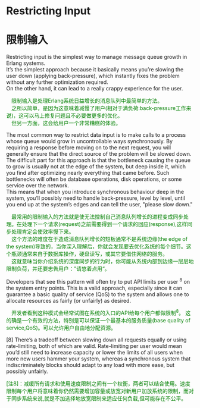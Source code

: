 # Restricting Input
# 限制输入
Restricting input is the simplest way to manage message queue growth in Erlang systems.<br>
It’s the simplest approach because it basically means you’re slowing the user down (applying back-pressure), which instantly fixes the problem without any further optimization required.<br>
On the other hand, it can lead to a really crappy experience for the user.
<p></p> <font color="green">
&emsp;限制输入是处理Erlang系统日益增长的消息队列中最简单的方法。<br>
&emsp;之所以简单，是因为这意味着减慢了用户(相对于满负荷:back-pressure工作来说)，这可以马上修复问题且不必要做更多的优化。<br>
&emsp;但另一方面，这会给用户一个非常糟糕的体验。
</font> <p></p>
The most common way to restrict data input is to make calls to a process whose queue would grow in uncontrollable ways synchronously. By requiring a response before moving on to the next request, you will generally ensure that the direct source of the problem will be slowed down.<br>
The difficult part for this approach is that the bottleneck causing the queue to grow is usually not at the edge of the system, but deep inside it, which you find after optimizing nearly everything that came before. Such bottlenecks will often be database operations, disk operations, or some service over the network.<br>
This means that when you introduce synchronous behaviour deep in the system, you’ll possibly need to handle back-pressure, level by level, until you end up at the system’s edges and can tell the user, "please slow down."
<p></p> <font color="green">
&emsp;最常用的限制输入的方法就是使无法控制自己消息队列增长的进程变成同步处理。在处理下一个请求(request)之前需要得到一个请求的回应(response),这样同步处理肯定会使效率慢下来。<br>
&emsp;这个方法的难度在于造成消息队列增长的短板通常不是系统边缘(the edge of the system)导致的，当你深入理解后，你就会发现要去优化系统的每个细节。这个瓶颈通常来自于数据库操作，硬盘读写，或其它要借住网络的服务。<br>
&emsp;这就意味当你介绍系统的深度同步的行为时，你可能从系统内部到边缘一层层地限制负荷，并还要忠告用户：”请悠着点用“。
</font> <p></p>
Developers that see this pattern will often try to put API limits per user <sup>8</sup> on the system entry points. This is a valid approach, especially since it can guarantee a basic quality of service (QoS) to the system and allows one to allocate resources as fairly (or unfairly) as desired.
<p></p> <font color="green">
&emsp;开发者看到这种模式会经常试图在系统的入口的API给每个用户都做限制<sup>8</sup>。 这的确是一个有效的方法，特别是可以保证一个最基本的服务质量(base quality of service,QoS)。可以允许用户自由地分配资源。
</font> <p></p>
[8] There’s a tradeoff between slowing down all requests equally or using rate-limiting, both of which are valid. Rate-limiting per user would mean you’d still need to increase capacity or lower the limits of all users when more new users hammer your system, whereas a synchronous system that indiscriminately blocks
should adapt to any load with more ease, but possibly unfairly.<br>
<p></p> <font color="green">
[注8]：减缓所有请求和使用速度限制之间有一个权衡，两者可以结合使用。速度限制每个用户将意味着你仍然需要增加容量或放宽对新用户加放系统的限制，而对于同步系统来说,就是不加选择地放宽限制来适应任何负载,但可能存在不公平。
</font> <p></p>

